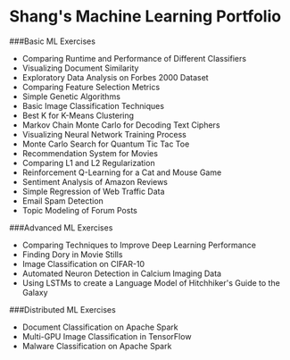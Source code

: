 # Shang's Machine Learning Portfolio

###Basic ML Exercises
- Comparing Runtime and Performance of Different Classifiers
- Visualizing Document Similarity
- Exploratory Data Analysis on Forbes 2000 Dataset
- Comparing Feature Selection Metrics
- Simple Genetic Algorithms
- Basic Image Classification Techniques
- Best K for K-Means Clustering
- Markov Chain Monte Carlo for Decoding Text Ciphers
- Visualizing Neural Network Training Process
- Monte Carlo Search for Quantum Tic Tac Toe
- Recommendation System for Movies
- Comparing L1 and L2 Regularization
- Reinforcement Q-Learning for a Cat and Mouse Game
- Sentiment Analysis of Amazon Reviews
- Simple Regression of Web Traffic Data
- Email Spam Detection
- Topic Modeling of Forum Posts

###Advanced ML Exercises
- Comparing Techniques to Improve Deep Learning Performance
- Finding Dory in Movie Stills
- Image Classification on CIFAR-10
- Automated Neuron Detection in Calcium Imaging Data
- Using LSTMs to create a Language Model of Hitchhiker's Guide to the Galaxy

###Distributed ML Exercises
- Document Classification on Apache Spark
- Multi-GPU Image Classification in TensorFlow
- Malware Classification on Apache Spark